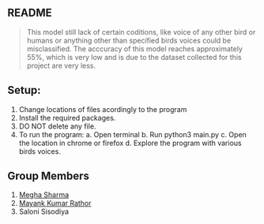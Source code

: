 ## README
>This model still lack of certain coditions, like voice of any other bird or humans or anything other than specified birds voices could be misclassified.
>The acccuracy of this model reaches approximately 55%, which is very low and is due to the dataset collected for this project are very less. 


## Setup:
1. Change locations of files acordingly to the program
2. Install the required packages.
3. DO NOT delete any file.
4. To run the program:
    a. Open terminal
    b. Run python3 main.py
    c. Open the location in chrome or firefox
    d. Explore the program with various birds voices.
 
 

## Group Members
1. [Megha Sharma](https://github.com/m36h4)
2. [Mayank Kumar Rathor](https://github.com/mayank1303)
3. Saloni Sisodiya
